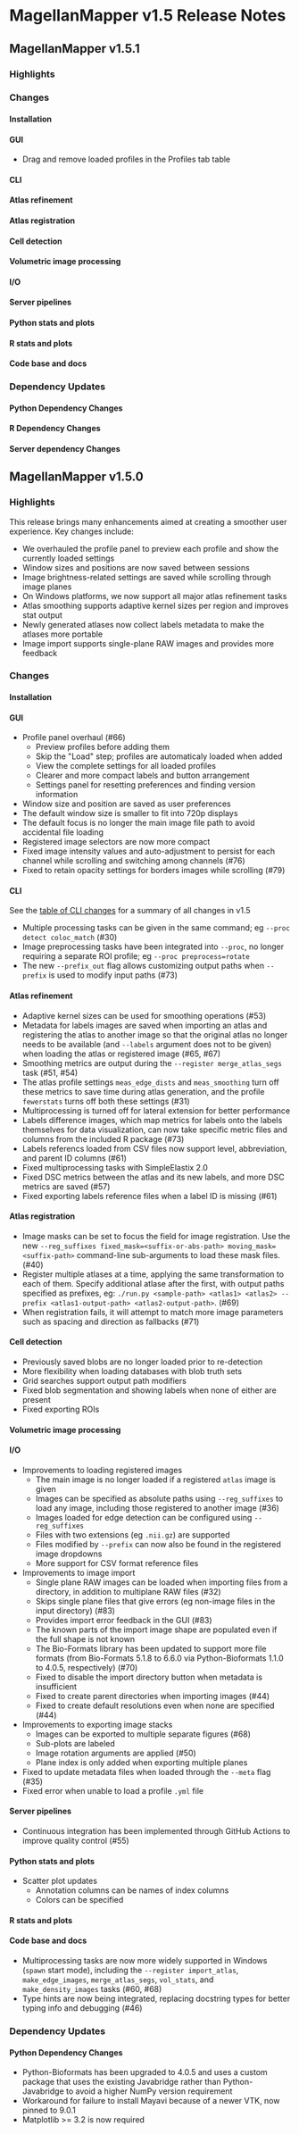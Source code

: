 # MagellanMapper v1.5 Release Notes

## MagellanMapper v1.5.1

### Highlights

### Changes

#### Installation

#### GUI

- Drag and remove loaded profiles in the Profiles tab table

#### CLI

#### Atlas refinement

#### Atlas registration

#### Cell detection

#### Volumetric image processing

#### I/O

#### Server pipelines

#### Python stats and plots

#### R stats and plots

#### Code base and docs

### Dependency Updates

#### Python Dependency Changes

#### R Dependency Changes

#### Server dependency Changes


## MagellanMapper v1.5.0

### Highlights

This release brings many enhancements aimed at creating a smoother user experience. Key changes include:
- We overhauled the profile panel to preview each profile and show the currently loaded settings
- Window sizes and positions are now saved between sessions
- Image brightness-related settings are saved while scrolling through image planes
- On Windows platforms, we now support all major atlas refinement tasks
- Atlas smoothing supports adaptive kernel sizes per region and improves stat output
- Newly generated atlases now collect labels metadata to make the atlases more portable
- Image import supports single-plane RAW images and provides more feedback

### Changes

#### Installation

#### GUI

- Profile panel overhaul (#66)
    - Preview profiles before adding them
    - Skip the "Load" step; profiles are automaticaly loaded when added
    - View the complete settings for all loaded profiles
    - Clearer and more compact labels and button arrangement
    - Settings panel for resetting preferences and finding version information
- Window size and position are saved as user preferences
- The default window size is smaller to fit into 720p displays
- The default focus is no longer the main image file path to avoid accidental file loading
- Registered image selectors are now more compact
- Fixed image intensity values and auto-adjustment to persist for each channel while scrolling and switching among channels (#76)
- Fixed to retain opacity settings for borders images while scrolling (#79)

#### CLI

See the [table of CLI changes](../cli.md#changes-in-magellanmapper-v15) for a summary of all changes in v1.5

- Multiple processing tasks can be given in the same command; eg `--proc detect coloc_match` (#30)
- Image preprocessing tasks have been integrated into `--proc`, no longer requiring a separate ROI profile; eg `--proc preprocess=rotate`
- The new `--prefix_out` flag allows customizing output paths when `--prefix` is used to modify input paths (#73)

#### Atlas refinement

- Adaptive kernel sizes can be used for smoothing operations (#53)
- Metadata for labels images are saved when importing an atlas and registering the atlas to another image so that the original atlas no longer needs to be available (and `--labels` argument does not to be given) when loading the atlas or registered image (#65, #67)
- Smoothing metrics are output during the `--register merge_atlas_segs` task (#51, #54)
- The atlas profile settings `meas_edge_dists` and `meas_smoothing` turn off these metrics to save time during atlas generation, and the profile `fewerstats` turns off both these settings (#31)
- Multiprocessing is turned off for lateral extension for better performance
- Labels difference images, which map metrics for labels onto the labels themselves for data visualization, can now take specific metric files and columns from the included R package (#73)
- Labels referencs loaded from CSV files now support level, abbreviation, and parent ID columns (#61)
- Fixed multiprocessing tasks with SimpleElastix 2.0
- Fixed DSC metrics between the atlas and its new labels, and more DSC metrics are saved (#57)
- Fixed exporting labels reference files when a label ID is missing (#61)

#### Atlas registration

- Image masks can be set to focus the field for image registration. Use the new `--reg_suffixes fixed_mask=<suffix-or-abs-path> moving_mask=<suffix-path>` command-line sub-arguments to load these mask files. (#40)
- Register multiple atlases at a time, applying the same transformation to each of them. Specify additional atlase after the first, with output paths specified as prefixes, eg: `./run.py <sample-path> <atlas1> <atlas2> --prefix <atlas1-output-path> <atlas2-output-path>`. (#69)
- When registration fails, it will attempt to match more image parameters such as spacing and direction as fallbacks (#71)

#### Cell detection

- Previously saved blobs are no longer loaded prior to re-detection
- More flexibility when loading databases with blob truth sets
- Grid searches support output path modifiers
- Fixed blob segmentation and showing labels when none of either are present
- Fixed exporting ROIs

#### Volumetric image processing

#### I/O

- Improvements to loading registered images
    - The main image is no longer loaded if a registered `atlas` image is given
    - Images can be specified as absolute paths using `--reg_suffixes` to load any image, including those registered to another image (#36)
    - Images loaded for edge detection can be configured using `--reg_suffixes`
    - Files with two extensions (eg `.nii.gz`) are supported
    - Files modified by `--prefix` can now also be found in the registered image dropdowns
    - More support for CSV format reference files
- Improvements to image import
    - Single plane RAW images can be loaded when importing files from a directory, in addition to multiplane RAW files (#32)
    - Skips single plane files that give errors (eg non-image files in the input directory) (#83)
    - Provides import error feedback in the GUI (#83)
    - The known parts of the import image shape are populated even if the full shape is not known
    - The Bio-Formats library has been updated to support more file formats (from Bio-Formats 5.1.8 to 6.6.0 via Python-Bioformats 1.1.0 to 4.0.5, respectively) (#70)
    - Fixed to disable the import directory button when metadata is insufficient
    - Fixed to create parent directories when importing images (#44)
    - Fixed to create default resolutions even when none are specified (#44)
- Improvements to exporting image stacks
    - Images can be exported to multiple separate figures (#68)
    - Sub-plots are labeled
    - Image rotation arguments are applied (#50)
    - Plane index is only added when exporting multiple planes
- Fixed to update metadata files when loaded through the `--meta` flag (#35)
- Fixed error when unable to load a profile `.yml` file

#### Server pipelines

- Continuous integration has been implemented through GitHub Actions to improve quality control (#55)

#### Python stats and plots

- Scatter plot updates
    - Annotation columns can be names of index columns
    - Colors can be specified

#### R stats and plots

#### Code base and docs

- Multiprocessing tasks are now more widely supported in Windows (`spawn` start mode), including the `--register import_atlas`, `make_edge_images`, `merge_atlas_segs`, `vol_stats`, and `make_density_images` tasks (#60, #68)
- Type hints are now being integrated, replacing docstring types for better typing info and debugging (#46)

### Dependency Updates

#### Python Dependency Changes

- Python-Bioformats has been upgraded to 4.0.5 and uses a custom package that uses the existing Javabridge rather than Python-Javabridge to avoid a higher NumPy version requirement
- Workaround for failure to install Mayavi because of a newer VTK, now pinned to 9.0.1
- Matplotlib >= 3.2 is now required
